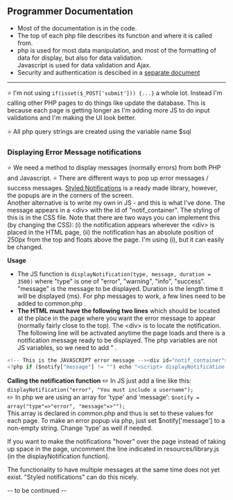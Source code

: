 ## Programmer Documentation

* Most of the documentation is in the code.
* The top of each php file describes its function and where it is called from.
* php is used for most data manipulation, and most of the formatting of data for display, but also for data validation.     
Javascript is used for data validation and Ajax.
* Security and authentication is descibed in a [separate document](1_Security.md)

--------------------

:star: I'm not using `if(isset($_POST['submit'])) {...}` a whole lot. Instead I'm calling other PHP pages to do things like update the database.
This is because each page is getting longer as I'm adding more JS to do input validations and I'm making the UI look better. 

:star: All php query strings are created using the variable name $sql

### Displaying Error Message notifications
:star: We need a method to display messages (normally errors) from both PHP and Javascript.
:star: There are different ways to pop up error messages / success messages.  [Styled Notifications](https://github.com/salamander2/styled-notifications) is a ready made library, however, the popups are in the corners of the screen.      
Another alternative is to write my own in JS - and this is what I've done.  The message appears in a &lt;div&gt; with the id of "notif_container". The styling of this is in the CSS file. Note that there are two ways you can implement this (by changing the CSS): (i) the notification appears wherever the &lt;div&gt; is placed in the HTML page, (ii) the notification has an absolute position of 250px from the top and floats above the page. I'm using (i), but it can easily be changed.

**Usage**

* The JS function is `displayNotification(type, message, duration = 3500)`  where "type" is one of "error", "warning", "info", "success". "message" is the message to be displayed. Duration is the length time it will be displayed (ms). For php messages to work, a few lines need to be added to common.php .
* **The HTML must have the following two lines** which should be located at the place in the page where you want the error message to appear (normally fairly close to the top). The &lt;div&gt; is to locate the notification.  The following line will be activated anytime the page loads and there is a notification message ready to be displayed.  The php variables are not JS variables, so we need to add \" .
  
```javascript
<!-- This is the JAVASCRIPT error message --><div id="notif_container"></div>
<?php if ($notify["message"] != "") echo "<script> displayNotification(\"{$notify['type']}\", \"{$notify['message']}\")</script>"; ?>
```

**Calling the notification function**
:pencil2: In JS just add a line like this: `displayNotification("error", "You must include a username");`    
:pencil2: In php we are using an array for 'type' and 'message': `$notify = array("type"=>"error", "message"=>"");`    
This array is declared in common.php and thus is set to these values for each page.
To make an error popup via php, just set $notify['message'] to a non-empty string. Change 'type' as well if needed.
 
If you want to make the notifications "hover" over the page instead of taking up space in the page, uncomment the line indicated in resources/library.js (in the displayNotification function). 

The functionality to have multiple messages at the same time does not yet exist.  "Styled notifications" can do this nicely.

-- to be continued --
